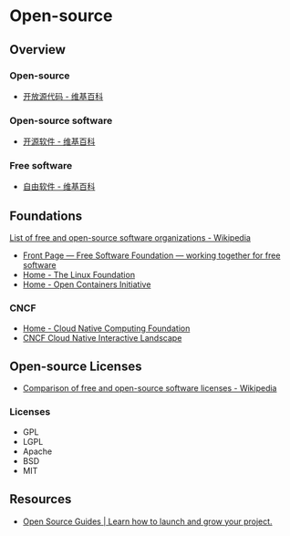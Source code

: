 # Open-source

## Overview

### Open-source

- [开放源代码 - 维基百科](https://zh.wikipedia.org/wiki/%E5%BC%80%E6%94%BE%E6%BA%90%E4%BB%A3%E7%A0%81)

### Open-source software

- [开源软件 - 维基百科](https://zh.wikipedia.org/wiki/%E5%BC%80%E6%BA%90%E8%BD%AF%E4%BB%B6)

### Free software

- [自由软件 - 维基百科](https://zh.wikipedia.org/wiki/%E8%87%AA%E7%94%B1%E8%BD%AF%E4%BB%B6)

## Foundations

[List of free and open-source software organizations - Wikipedia](https://en.wikipedia.org/wiki/List_of_free_and_open-source_software_organizations)

- [Front Page — Free Software Foundation — working together for free software](http://www.fsf.org/)
- [Home - The Linux Foundation](https://www.linuxfoundation.org/)
- [Home - Open Containers Initiative](https://www.opencontainers.org/)

### CNCF

- [Home - Cloud Native Computing Foundation](https://www.cncf.io/)
- [CNCF Cloud Native Interactive Landscape](https://landscape.cncf.io/cncf=hosted,graduated,incubating,sandbox,member,no&headquarters=paris-france,strasbourg-france,lyon-france,levallois-perret-france,issy-les-moulineaux-france,hem-france,hangzhou-china,suzhou-china)

## Open-source Licenses

- [Comparison of free and open-source software licenses - Wikipedia](https://en.wikipedia.org/wiki/Comparison_of_free_and_open-source_software_licenses)

### Licenses

- GPL
- LGPL
- Apache
- BSD
- MIT

## Resources

- [Open Source Guides | Learn how to launch and grow your project.](https://opensource.guide/zh-cn/)
